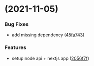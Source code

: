 # (2021-11-05)

### Bug Fixes

- add missing dependency ([45fa743](https://github.com/La-Colonia/docker-microservices-app/commit/45fa7434880b4f43d0469c93b58bcd0dba878ab0))

### Features

- setup node api + nextjs app ([2056f7f](https://github.com/La-Colonia/docker-microservices-app/commit/2056f7fcf7ba8625644902970b351bdf206e1ca1))
